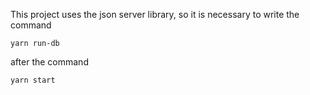 This project uses the json server library, so it is necessary to write the command
```
yarn run-db
```
 after the command 
 
```
yarn start
```

